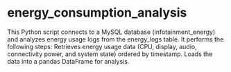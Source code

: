 # energy_consumption_analysis
This Python script connects to a MySQL database (infotainment_energy) and analyzes energy usage logs from the energy_logs table. It performs the following steps:  Retrieves energy usage data (CPU, display, audio, connectivity power, and system state) ordered by timestamp. Loads the data into a pandas DataFrame for analysis. 
